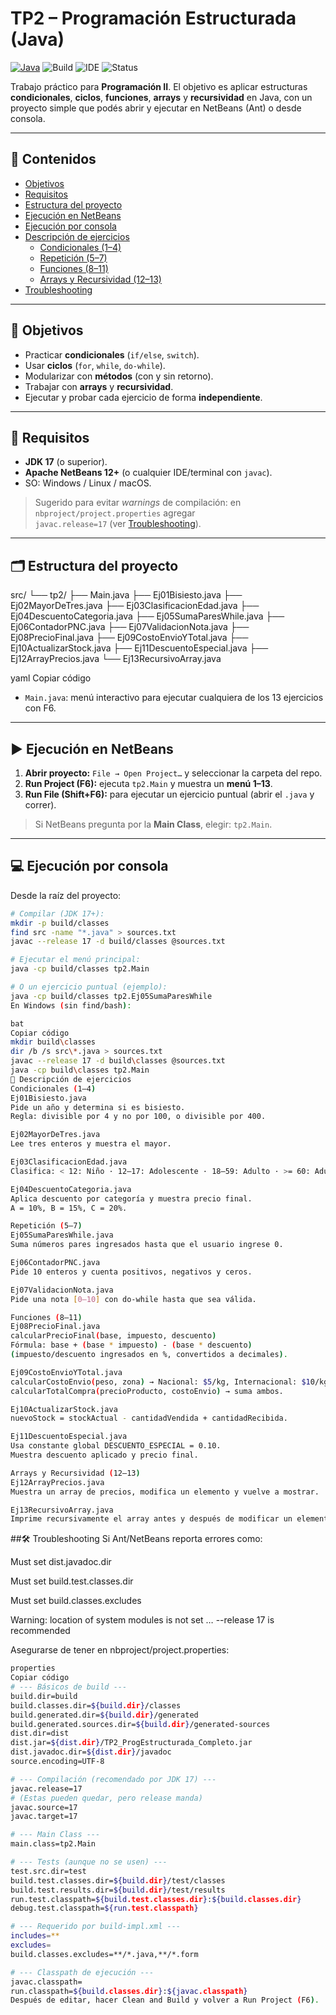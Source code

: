 # TP2 – Programación Estructurada (Java)

[![Java](https://img.shields.io/badge/Java-17+-orange.svg)](https://adoptium.net/)
![Build](https://img.shields.io/badge/Build-Ant-blue.svg)
![IDE](https://img.shields.io/badge/IDE-NetBeans%2012%2B-1f6feb.svg)
![Status](https://img.shields.io/badge/Estado-Listo%20para%20entrega-success.svg)

Trabajo práctico para **Programación II**. El objetivo es aplicar estructuras **condicionales**, **ciclos**, **funciones**, **arrays** y **recursividad** en Java, con un proyecto simple que podés abrir y ejecutar en NetBeans (Ant) o desde consola.

---

## 📑 Contenidos

- [Objetivos](#-objetivos)
- [Requisitos](#-requisitos)
- [Estructura del proyecto](#-estructura-del-proyecto)
- [Ejecución en NetBeans](#-ejecución-en-netbeans)
- [Ejecución por consola](#-ejecución-por-consola)
- [Descripción de ejercicios](#-descripción-de-ejercicios)
  - [Condicionales (1–4)](#condicionales-14)
  - [Repetición (5–7)](#repetición-57)
  - [Funciones (8–11)](#funciones-811)
  - [Arrays y Recursividad (12–13)](#arrays-y-recursividad-1213)
- [Troubleshooting](#-troubleshooting)

---

## 🎯 Objetivos

- Practicar **condicionales** (`if/else`, `switch`).
- Usar **ciclos** (`for`, `while`, `do-while`).
- Modularizar con **métodos** (con y sin retorno).
- Trabajar con **arrays** y **recursividad**.
- Ejecutar y probar cada ejercicio de forma **independiente**.

---

## 🧰 Requisitos

- **JDK 17** (o superior).
- **Apache NetBeans 12+** (o cualquier IDE/terminal con `javac`).
- SO: Windows / Linux / macOS.

> Sugerido para evitar *warnings* de compilación: en `nbproject/project.properties` agregar  
> `javac.release=17` (ver [Troubleshooting](#-troubleshooting)).

---

## 🗂️ Estructura del proyecto

src/
└── tp2/
├── Main.java
├── Ej01Bisiesto.java
├── Ej02MayorDeTres.java
├── Ej03ClasificacionEdad.java
├── Ej04DescuentoCategoria.java
├── Ej05SumaParesWhile.java
├── Ej06ContadorPNC.java
├── Ej07ValidacionNota.java
├── Ej08PrecioFinal.java
├── Ej09CostoEnvioYTotal.java
├── Ej10ActualizarStock.java
├── Ej11DescuentoEspecial.java
├── Ej12ArrayPrecios.java
└── Ej13RecursivoArray.java

yaml
Copiar código

- `Main.java`: menú interactivo para ejecutar cualquiera de los 13 ejercicios con F6.

---

## ▶️ Ejecución en NetBeans

1. **Abrir proyecto:** `File → Open Project…` y seleccionar la carpeta del repo.
2. **Run Project (F6):** ejecuta `tp2.Main` y muestra un **menú 1–13**.
3. **Run File (Shift+F6):** para ejecutar un ejercicio puntual (abrir el `.java` y correr).

> Si NetBeans pregunta por la **Main Class**, elegir: `tp2.Main`.

---

## 💻 Ejecución por consola

Desde la raíz del proyecto:

```bash
# Compilar (JDK 17+):
mkdir -p build/classes
find src -name "*.java" > sources.txt
javac --release 17 -d build/classes @sources.txt

# Ejecutar el menú principal:
java -cp build/classes tp2.Main

# O un ejercicio puntual (ejemplo):
java -cp build/classes tp2.Ej05SumaParesWhile
En Windows (sin find/bash):

bat
Copiar código
mkdir build\classes
dir /b /s src\*.java > sources.txt
javac --release 17 -d build\classes @sources.txt
java -cp build\classes tp2.Main
📘 Descripción de ejercicios
Condicionales (1–4)
Ej01Bisiesto.java
Pide un año y determina si es bisiesto.
Regla: divisible por 4 y no por 100, o divisible por 400.

Ej02MayorDeTres.java
Lee tres enteros y muestra el mayor.

Ej03ClasificacionEdad.java
Clasifica: < 12: Niño · 12–17: Adolescente · 18–59: Adulto · >= 60: Adulto mayor.

Ej04DescuentoCategoria.java
Aplica descuento por categoría y muestra precio final.
A = 10%, B = 15%, C = 20%.

Repetición (5–7)
Ej05SumaParesWhile.java
Suma números pares ingresados hasta que el usuario ingrese 0.

Ej06ContadorPNC.java
Pide 10 enteros y cuenta positivos, negativos y ceros.

Ej07ValidacionNota.java
Pide una nota [0–10] con do-while hasta que sea válida.

Funciones (8–11)
Ej08PrecioFinal.java
calcularPrecioFinal(base, impuesto, descuento)
Fórmula: base + (base * impuesto) - (base * descuento)
(impuesto/descuento ingresados en %, convertidos a decimales).

Ej09CostoEnvioYTotal.java
calcularCostoEnvio(peso, zona) → Nacional: $5/kg, Internacional: $10/kg.
calcularTotalCompra(precioProducto, costoEnvio) → suma ambos.

Ej10ActualizarStock.java
nuevoStock = stockActual - cantidadVendida + cantidadRecibida.

Ej11DescuentoEspecial.java
Usa constante global DESCUENTO_ESPECIAL = 0.10.
Muestra descuento aplicado y precio final.

Arrays y Recursividad (12–13)
Ej12ArrayPrecios.java
Muestra un array de precios, modifica un elemento y vuelve a mostrar.

Ej13RecursivoArray.java
Imprime recursivamente el array antes y después de modificar un elemento.
```

##🛠️ Troubleshooting
Si Ant/NetBeans reporta errores como:

Must set dist.javadoc.dir

Must set build.test.classes.dir

Must set build.classes.excludes

Warning: location of system modules is not set … --release 17 is recommended

Asegurarse de tener en nbproject/project.properties:

```bash
properties
Copiar código
# --- Básicos de build ---
build.dir=build
build.classes.dir=${build.dir}/classes
build.generated.dir=${build.dir}/generated
build.generated.sources.dir=${build.dir}/generated-sources
dist.dir=dist
dist.jar=${dist.dir}/TP2_ProgEstructurada_Completo.jar
dist.javadoc.dir=${dist.dir}/javadoc
source.encoding=UTF-8

# --- Compilación (recomendado por JDK 17) ---
javac.release=17
# (Estas pueden quedar, pero release manda)
javac.source=17
javac.target=17

# --- Main Class ---
main.class=tp2.Main

# --- Tests (aunque no se usen) ---
test.src.dir=test
build.test.classes.dir=${build.dir}/test/classes
build.test.results.dir=${build.dir}/test/results
run.test.classpath=${build.test.classes.dir}:${build.classes.dir}
debug.test.classpath=${run.test.classpath}

# --- Requerido por build-impl.xml ---
includes=**
excludes=
build.classes.excludes=**/*.java,**/*.form

# --- Classpath de ejecución ---
javac.classpath=
run.classpath=${build.classes.dir}:${javac.classpath}
Después de editar, hacer Clean and Build y volver a Run Project (F6).



